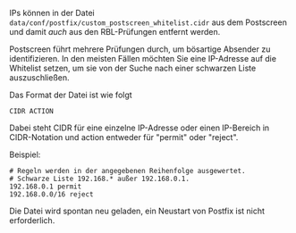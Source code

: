 IPs können in der Datei `data/conf/postfix/custom_postscreen_whitelist.cidr` aus dem Postscreen und damit _auch_ aus den RBL-Prüfungen entfernt werden.

Postscreen führt mehrere Prüfungen durch, um bösartige Absender zu identifizieren. In den meisten Fällen möchten Sie eine IP-Adresse auf die Whitelist setzen, um sie von der Suche nach einer schwarzen Liste auszuschließen.

Das Format der Datei ist wie folgt

`CIDR ACTION`

Dabei steht CIDR für eine einzelne IP-Adresse oder einen IP-Bereich in CIDR-Notation und action entweder für "permit" oder "reject".

Beispiel:

```
# Regeln werden in der angegebenen Reihenfolge ausgewertet.
# Schwarze Liste 192.168.* außer 192.168.0.1.
192.168.0.1 permit
192.168.0.0/16 reject
```

Die Datei wird spontan neu geladen, ein Neustart von Postfix ist nicht erforderlich.